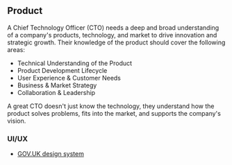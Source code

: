 #

## Product

A Chief Technology Officer (CTO) needs a deep and broad understanding of a company's products, technology, and market to drive innovation and strategic growth. Their knowledge of the product should cover the following areas:

- Technical Understanding of the Product
- Product Development Lifecycle
- User Experience & Customer Needs
- Business & Market Strategy
- Collaboration & Leadership

A great CTO doesn't just know the technology, they understand how the product solves problems, fits into the market, and supports the company's vision.

### UI/UX

- [GOV.UK design system](https://design-system.service.gov.uk/)
